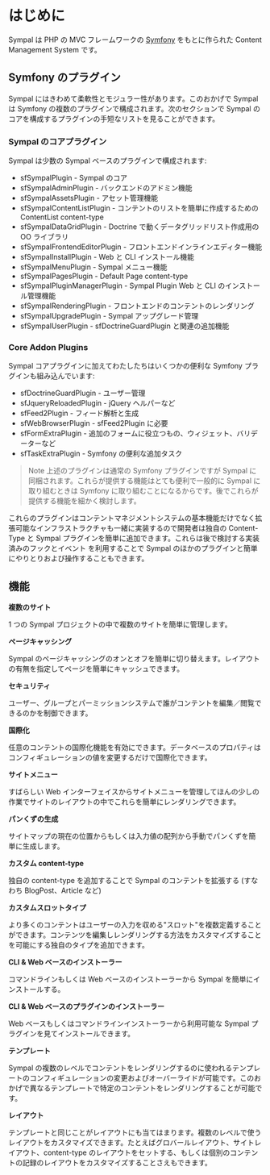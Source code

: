 はじめに
========

Sympal は PHP の MVC フレームワークの [Symfony](http://www.symfony-project.org/) をもとに作られた Content Management System です。

Symfony のプラグイン
-------------------

Sympal にはきわめて柔軟性とモジュラー性があります。このおかげで Sympal は Symfony の複数のプラグインで構成されます。次のセクションで Sympal のコアを構成するプラグインの手短なリストを見ることができます。

### Sympal のコアプラグイン

Sympal は少数の Sympal ベースのプラグインで構成されます:

 * sfSympalPlugin - Sympal のコア
 * sfSympalAdminPlugin - バックエンドのアドミン機能
 * sfSympalAssetsPlugin - アセット管理機能
 * sfSympalContentListPlugin - コンテントのリストを簡単に作成するための ContentList content-type
 * sfSympalDataGridPlugin - Doctrine で動くデータグリッドリスト作成用の OO ライブラリ
 * sfSympalFrontendEditorPlugin - フロントエンドインラインエディター機能
 * sfSympalInstallPlugin - Web と CLI インストール機能
 * sfSympalMenuPlugin - Sympal メニュー機能
 * sfSympalPagesPlugin - Default Page content-type
 * sfSympalPluginManagerPlugin - Sympal Plugin Web と CLI のインストール管理機能
 * sfSympalRenderingPlugin - フロントエンドのコンテントのレンダリング
 * sfSympalUpgradePlugin - Sympal アップグレード管理
 * sfSympalUserPlugin - sfDoctrineGuardPlugin と関連の追加機能

### Core Addon Plugins

Sympal コアプラグインに加えてわたしたちはいくつかの便利な Symfony プラグインも組み込んでいます:

 * sfDoctrineGuardPlugin - ユーザー管理
 * sfJqueryReloadedPlugin - jQuery ヘルパーなど
 * sfFeed2Plugin - フィード解析と生成
 * sfWebBrowserPlugin - sfFeed2Plugin に必要
 * sfFormExtraPlugin - 追加のフォームに役立つもの、ウィジェット、バリデーターなど
 * sfTaskExtraPlugin - Symfony の便利な追加タスク

>Note
>上述のプラグインは通常の Symfony プラグインですが Sympal に同梱されます。これらが提供する機能はとても便利で一般的に Sympal に取り組むときは Symfony に取り組むことになるからです。後でこれらが提供する機能を細かく検討します。

これらのプラグインはコンテントマネジメントシステムの基本機能だけでなく拡張可能なインフラストラクチャも一緒に実装するので開発者は独自の Content-Type と Sympal プラグインを簡単に追加できます。これらは後で検討する実装済みのフックとイベント を利用することで Sympal のほかのプラグインと簡単にやりとりおよび操作することもできます。

機能
----

**複数のサイト**

1 つの Sympal プロジェクトの中で複数のサイトを簡単に管理します。

**ページキャッシング**

Sympal のページキャッシングのオンとオフを簡単に切り替えます。レイアウトの有無を指定してページを簡単にキャッシュできます。

**セキュリティ**

ユーザー、グループとパーミッションシステムで誰がコンテントを編集／閲覧できるのかを制御できます。

**国際化**

任意のコンテントの国際化機能を有効にできます。データベースのプロパティはコンフィギュレーションの値を変更するだけで国際化できます。

**サイトメニュー**

すばらしい Web インターフェイスからサイトメニューを管理してほんの少しの作業でサイトのレイアウトの中でこれらを簡単にレンダリングできます。

**パンくずの生成**

サイトマップの現在の位置からもしくは入力値の配列から手動でパンくずを簡単に生成します。

**カスタム content-type**

独自の content-type を追加することで Sympal のコンテントを拡張する (すなわち BlogPost、Article など)

**カスタムスロットタイプ**

より多くのコンテントはユーザーの入力を収める"スロット"を複数定義することができます。コンテンツを編集しレンダリングする方法をカスタマイズすることを可能にする独自のタイプを追加できます。

**CLI & Web ベースのインストーラー**

コマンドラインもしくは Web ベースのインストーラーから Sympal を簡単にインストールする。

**CLI & Web ベースのプラグインのインストーラー**

Web ベースもしくはコマンドラインインストーラーから利用可能な Sympal プラグインを見てインストールできます。

**テンプレート**

Sympal の複数のレベルでコンテントをレンダリングするのに使われるテンプレートのコンフィギュレーションの変更およびオーバーライドが可能です。このおかげで異なるテンプレートで特定のコンテントをレンダリングすることが可能です。

**レイアウト**

テンプレートと同じことがレイアウトにも当てはまります。複数のレベルで使うレイアウトをカスタマイズできます。たとえばグロバールレイアウト、サイトレイアウト、content-type のレイアウトをセットする、もしくは個別のコンテントの記録のレイアウトをカスタマイズすることさえもできます。
